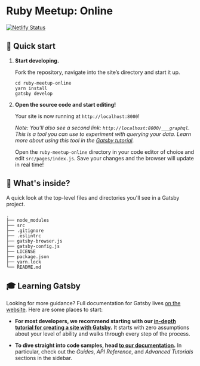 # Ruby Meetup: Online

[![Netlify Status](https://api.netlify.com/api/v1/badges/04251eba-2ebc-4071-bb77-31d392b6720c/deploy-status)](https://app.netlify.com/sites/ruby-meetup-online/deploys)

## 🚀 Quick start

1.  **Start developing.**

    Fork the repository, navigate into the site’s directory and start it up.

    ```shell
    cd ruby-meetup-online
    yarn install
    gatsby develop
    ```

2.  **Open the source code and start editing!**

    Your site is now running at `http://localhost:8000`!

    _Note: You'll also see a second link: _`http://localhost:8000/___graphql`_. This is a tool you can use to experiment with querying your data. Learn more about using this tool in the [Gatsby tutorial](https://www.gatsbyjs.org/tutorial/part-five/#introducing-graphiql)._

    Open the `ruby-meetup-online` directory in your code editor of choice and edit `src/pages/index.js`. Save your changes and the browser will update in real time!

## 🧐 What's inside?

A quick look at the top-level files and directories you'll see in a Gatsby project.

    .
    ├── node_modules
    ├── src
    ├── .gitignore
    ├── .eslintrc
    ├── gatsby-browser.js
    ├── gatsby-config.js
    ├── LICENSE
    ├── package.json
    ├── yarn.lock
    └── README.md

## 🎓 Learning Gatsby

Looking for more guidance? Full documentation for Gatsby lives [on the website](https://www.gatsbyjs.org/). Here are some places to start:

- **For most developers, we recommend starting with our [in-depth tutorial for creating a site with Gatsby](https://www.gatsbyjs.org/tutorial/).** It starts with zero assumptions about your level of ability and walks through every step of the process.

- **To dive straight into code samples, head [to our documentation](https://www.gatsbyjs.org/docs/).** In particular, check out the _Guides_, _API Reference_, and _Advanced Tutorials_ sections in the sidebar.

